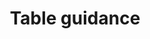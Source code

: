 ---
layout: collection
title: "Table guidance"
description: "Guidance on when and why you may use tables for data visualisation at the NHSBSA"
tags: data-viz-home
order: 80
collection_tag: dv-table
pagination:
  data: collections.dv-table
  size: 50
  alias: articles
---
